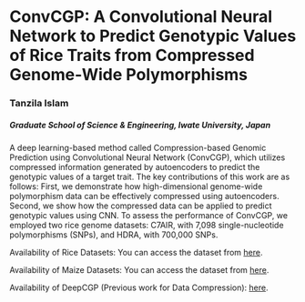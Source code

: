 # ConvCGP: A Convolutional Neural Network to Predict Genotypic Values of Rice Traits from Compressed Genome-Wide Polymorphisms

### Tanzila Islam

##### Graduate School of Science & Engineering, Iwate University, Japan

A deep learning-based method called Compression-based Genomic Prediction using Convolutional Neural Network (ConvCGP), which utilizes compressed information generated by autoencoders to predict the genotypic values of a target trait. The key contributions of this work are as follows: First, we demonstrate how high-dimensional genome-wide polymorphism data can be effectively compressed using autoencoders. Second, we show how the compressed data can be applied to predict genotypic values using CNN. To assess the performance of ConvCGP, we employed two rice genome datasets: C7AIR, with 7,098 single-nucleotide polymorphisms (SNPs), and HDRA, with 700,000 SNPs. 

Availability of Rice Datasets: You can access the dataset from [here](http://www.ricediversity.org/data/index.cfm).

Availability of Maize Datasets: You can access the dataset from [here](https://iagr.genomics.cn/CropGS/#/).

Availability of DeepCGP (Previous work for Data Compression):  [here](https://github.com/tanzilamohita/DeepCGP).

